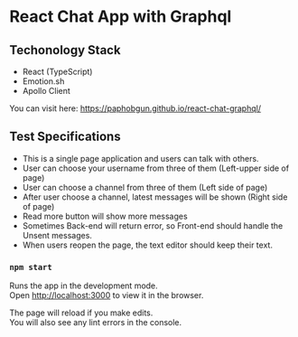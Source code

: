 # React Chat App with Graphql

## Techonology Stack

- React (TypeScript)
- Emotion.sh 
- Apollo Client

You can visit here: https://paphobgun.github.io/react-chat-graphql/

## Test Specifications

- This is a single page application and users can talk with others.
- User can choose your username from three of them (Left-upper side of page)
- User can choose a channel from three of them (Left side of page)
- After user choose a channel, latest messages will be shown (Right side of page)
- Read more button will show more messages
- Sometimes Back-end will return error, so Front-end should handle the Unsent messages.
- When users reopen the page, the text editor should keep their text.

### `npm start`

Runs the app in the development mode.\
Open [http://localhost:3000](http://localhost:3000) to view it in the browser.

The page will reload if you make edits.\
You will also see any lint errors in the console.

